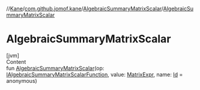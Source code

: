 //[Kane](../../index.md)/[com.github.jomof.kane](../index.md)/[AlgebraicSummaryMatrixScalar](index.md)/[AlgebraicSummaryMatrixScalar](-algebraic-summary-matrix-scalar.md)



# AlgebraicSummaryMatrixScalar  
[jvm]  
Content  
fun [AlgebraicSummaryMatrixScalar](-algebraic-summary-matrix-scalar.md)(op: [IAlgebraicSummaryMatrixScalarFunction](../-i-algebraic-summary-matrix-scalar-function/index.md), value: [MatrixExpr](../-matrix-expr/index.md), name: [Id](../../com.github.jomof.kane.impl/index.md#%5Bcom.github.jomof.kane.impl%2FId%2F%2F%2FPointingToDeclaration%2F%5D%2FClasslikes%2F-1709950307) = anonymous)  



